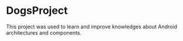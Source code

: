 # DogsProject
This project was used to learn and improve knowledges about Android architectures and components.
